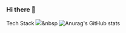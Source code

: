 ### Hi there 👋
Tech Stack
<img src="https://img.shields.io/badge/Python-3766AB?style=flat-square&logo=Python&logoColor=white"/></a>&nbsp 
![Anurag's GitHub stats](https://github-readme-stats.vercel.app/api?username="MoonSangWon"&show_icons=true&theme=radical)
